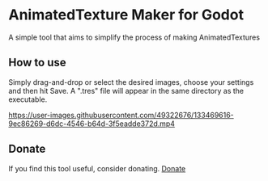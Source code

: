 # AnimatedTexture Maker for Godot

A simple tool that aims to simplify the process of making AnimatedTextures

## How to use
Simply drag-and-drop or select the desired images, choose your settings and then hit Save. A ".tres" file will appear in the same directory as the executable.


https://user-images.githubusercontent.com/49322676/133469616-9ec86269-d6dc-4546-b64d-3f5eadde372d.mp4


## Donate
If you find this tool useful, consider donating.
[Donate](https://www.paypal.me/pattlebass)
